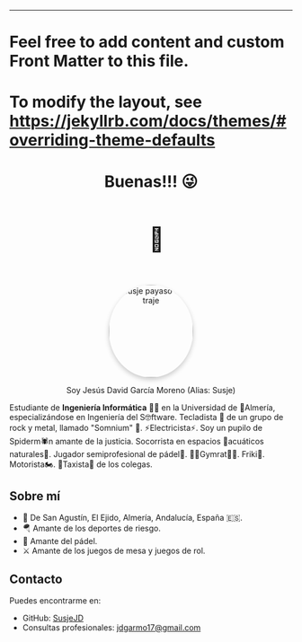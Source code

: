 ---
# Feel free to add content and custom Front Matter to this file.
# To modify the layout, see https://jekyllrb.com/docs/themes/#overriding-theme-defaults

<div style="text-align: center;">
  <h1>Buenas!!! 😜</h1>  
  <p style="font-size: 3em; margin-left: 20px; display: inline-block;">🤟
  </p>
</div>

<div>
<p align="center">
  <img src="{{ site.baseurl }}/images/SusjeBorracho.jpg" alt="Susje payaso con traje" width="150" height="165" style="border-radius: 50%; box-shadow: 0 4px 8px rgba(0, 0, 0, 0.2);">
  <p align="center">Soy Jesús David García Moreno (Alias: Susje)</p>
</p>
</div>


Estudiante de **Ingeniería Informática** 👨‍💻 en la Universidad de 🌊Almería, especializándose en Ingeniería del S🤓ftware. Tecladista 🎹 de un grupo de rock y metal, llamado "Somnium" 🤟. ⚡Electricista⚡. Soy un pupilo de Spiderm🕷️n amante de la justicia. Socorrista en espacios 🌊acuáticos naturales🌊. Jugador semiprofesional de pádel🎾. 🏋️‍♂️Gymrat🏋️‍♂️. Friki🧙. Motorista🏍️. 🚕Taxista🚕 de los colegas. 

## Sobre mí
 - 📍 De San Agustín, El Ejido, Almería, Andalucía, España 🇪🇸.
 - 🪂 Amante de los deportes de riesgo.
 - 🎾 Amante del pádel.
 - ⚔️ Amante de los juegos de mesa y juegos de rol.
## Contacto
Puedes encontrarme en:
 - GitHub: [SusjeJD](https://github.com/SusjeJD)
 - Consultas profesionales: [jdgarmo17@gmail.com](mailto:jdgarmo17@gmail.com)
